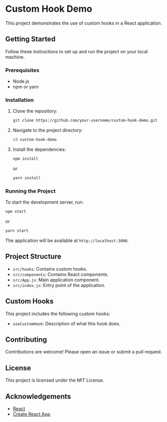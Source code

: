 # Custom Hook Demo

This project demonstrates the use of custom hooks in a React application.

## Getting Started

Follow these instructions to set up and run the project on your local machine.

### Prerequisites

- Node.js
- npm or yarn

### Installation

1. Clone the repository:
   ```sh
   git clone https://github.com/your-username/custom-hook-demo.git
   ```
2. Navigate to the project directory:
   ```sh
   cd custom-hook-demo
   ```
3. Install the dependencies:
   ```sh
   npm install
   ```
   or
   ```sh
   yarn install
   ```

### Running the Project

To start the development server, run:

```sh
npm start
```

or

```sh
yarn start
```

The application will be available at `http://localhost:3000`.

## Project Structure

- `src/hooks`: Contains custom hooks.
- `src/components`: Contains React components.
- `src/App.js`: Main application component.
- `src/index.js`: Entry point of the application.

## Custom Hooks

This project includes the following custom hooks:

- `useCustomHook`: Description of what this hook does.

## Contributing

Contributions are welcome! Please open an issue or submit a pull request.

## License

This project is licensed under the MIT License.

## Acknowledgements

- [React](https://reactjs.org/)
- [Create React App](https://create-react-app.dev/)
